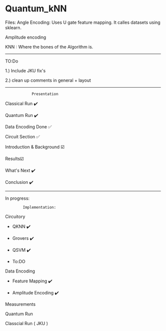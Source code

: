 # Quantum_kNN

Files:
Angle Encoding: Uses U gate feature mapping. It calles datasets using sklearn.

Amplitude encoding

KNN : Where the bones of the Algorithm  is.

----------------------------------------------------------------------------------------
TO:Do 

1.) Include JKU fix's

2.) clean up comments in general + layout 


--------------

                Presentation 

Classical Run ✔️

Quantum Run ✔️

Data Encoding Done ✅

Circuit Section ✅

Introduction & Background ☑️

Results☑️

What's Next ✔️

Conclusion ✔️



----------------------------------------------

In progress: 
        
            Implementation:

Circuitory 

   - QKNN ✔️
  
   - Grovers ✔️
  
   - QSVM ✔️
   -  To:DO 

Data Encoding

  - Feature Mapping ✔️
  
  - Amplitude Encoding ✔️
  

Measurements
  
Quantum Run

Classcial Run ( JKU )
